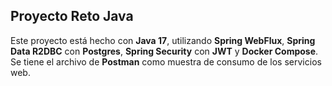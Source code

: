 ## Proyecto Reto Java

Este proyecto está hecho con **Java 17**, utilizando **Spring WebFlux**, **Spring Data R2DBC** con **Postgres**, **Spring Security** con **JWT** y **Docker Compose**.
Se tiene el archivo de **Postman** como muestra de consumo de los servicios web.